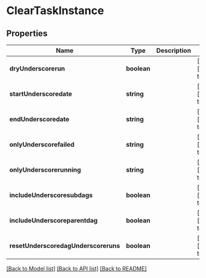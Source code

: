 # ClearTaskInstance

## Properties
Name | Type | Description | Notes
------------ | ------------- | ------------- | -------------
**dryUnderscorerun** | **boolean** |  | [optional] [default to true]
**startUnderscoredate** | **string** |  | [optional] [default to null]
**endUnderscoredate** | **string** |  | [optional] [default to null]
**onlyUnderscorefailed** | **string** |  | [optional] [default to null]
**onlyUnderscorerunning** | **string** |  | [optional] [default to null]
**includeUnderscoresubdags** | **boolean** |  | [optional] [default to null]
**includeUnderscoreparentdag** | **boolean** |  | [optional] [default to null]
**resetUnderscoredagUnderscoreruns** | **boolean** |  | [optional] [default to null]

[[Back to Model list]](../README.md#documentation-for-models) [[Back to API list]](../README.md#documentation-for-api-endpoints) [[Back to README]](../README.md)


